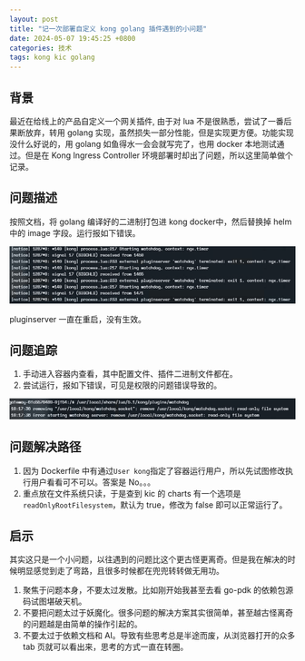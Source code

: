 ```yaml
---
layout: post
title: "记一次部署自定义 kong golang 插件遇到的小问题"
date: 2024-05-07 19:45:25 +0800
categories: 技术
tags: kong kic golang
---
```


## 背景

最近在给线上的产品自定义一个网关插件, 由于对 lua 不是很熟悉，尝试了一番后果断放弃，转用 golang 实现，虽然损失一部分性能，但是实现更方便。功能实现没什么好说的，用 golang 如鱼得水一会会就写完了，也用 docker 本地测试通过。但是在 Kong Ingress Controller 环境部署时却出了问题，所以这里简单做个记录。

## 问题描述

按照文档，将 golang 编译好的二进制打包进 kong docker中，然后替换掉 helm 中的 image 字段。运行报如下错误。

![gateway error log](../images/2024050701.png)

pluginserver 一直在重启，没有生效。

## 问题追踪

1. 手动进入容器内查看，其中配置文件、插件二进制文件都在。
2. 尝试运行，报如下错误，可见是权限的问题错误导致的。

![手动运行报错](../images/2024050702.png)

## 问题解决路径

1. 因为 Dockerfile 中有通过`User kong`指定了容器运行用户，所以先试图修改执行用户看看可不可以。答案是 No。。。
2. 重点放在文件系统只读，于是查到 kic 的 charts 有一个选项是 `readOnlyRootFilesystem`，默认为 true，修改为 false 即可以正常运行了。

## 启示

其实这只是一个小问题，以往遇到的问题比这个更古怪更离奇。但是我在解决的时候明显感觉到走了弯路，且很多时候都在兜兜转转做无用功。

1. 聚焦于问题本身，不要太过发散。比如刚开始我甚至去看 go-pdk 的依赖包源码试图堪破天机。
2. 不要把问题太过于妖魔化。很多问题的解决方案其实很简单，甚至越古怪离奇的问题越是由简单的操作引起的。
3. 不要太过于依赖文档和 AI。导致有些思考总是半途而废，从浏览器打开的众多 tab 页就可以看出来，思考的方式一直在转圈。
